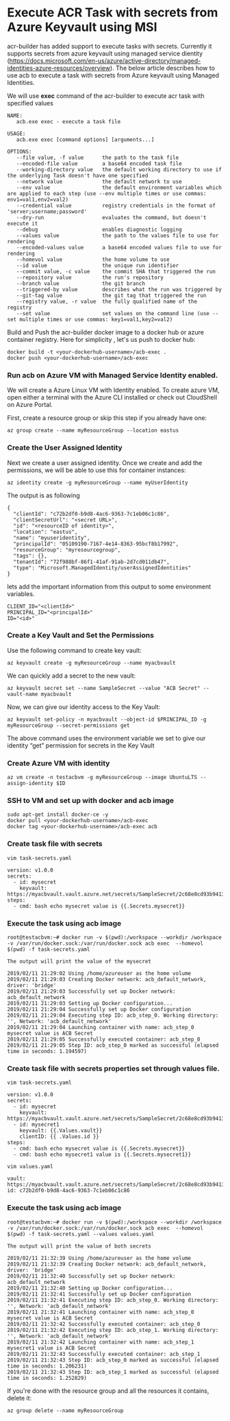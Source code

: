 # Execute ACR Task with secrets from Azure Keyvault using MSI

acr-builder has added support to execute tasks with secrets. Currently it supports secrets from azure keyvault using managed service dientity (https://docs.microsoft.com/en-us/azure/active-directory/managed-identities-azure-resources/overview).  The below article describes how to use acb to execute a task with secrets from Azure keyvault using Managed Identities. 

We will use **exec** command of the acr-builder to execute acr task with specified values

```
NAME:
   acb.exe exec - execute a task file

USAGE:
   acb.exe exec [command options] [arguments...]

OPTIONS:
   --file value, -f value      the path to the task file
   --encoded-file value        a base64 encoded task file
   --working-directory value   the default working directory to use if the underlying Task doesn't have one specified
   --network value             the default network to use
   --env value                 the default environment variables which are applied to each step (use --env multiple times or use commas: env1=val1,env2=val2)
   --credential value          registry credentials in the format of 'server;username;password'
   --dry-run                   evaluates the command, but doesn't execute it
   --debug                     enables diagnostic logging
   --values value              the path to the values file to use for rendering
   --encoded-values value      a base64 encoded values file to use for rendering
   --homevol value             the home volume to use
   --id value                  the unique run identifier
   --commit value, -c value    the commit SHA that triggered the run
   --repository value          the run's repository
   --branch value              the git branch
   --triggered-by value        describes what the run was triggered by
   --git-tag value             the git tag that triggered the run
   --registry value, -r value  the fully qualified name of the registry
   --set value                 set values on the command line (use --set multiple times or use commas: key1=val1,key2=val2)
```

Build and Push the acr-builder docker image to a docker hub or azure container registry. Here for simplicity , let's us push to docker hub:

```
docker build -t <your-dockerhub-username>/acb-exec .
docker push <your-dockerhub-username>/acb-exec
```

### Run **acb** on Azure VM with Managed Service Identity enabled.

We will create a Azure Linux VM with Identity enabled. To create azure VM, open either a terminal with the Azure CLI installed or check out CloudShell on Azure Portal.

First, create a resource group or skip this step if you already have one:

```
az group create --name myResourceGroup --location eastus
```

### Create the User Assigned Identity

Next we create a user assigned identity. Once we create and add the permissions, we will be able to use this for container instances:

```
az identity create -g myResourceGroup --name myUserIdentity
```

The output is as following
```
{
  "clientId": "c72b2df0-b9d8-4ac6-9363-7c1eb06c1c86",
  "clientSecretUrl": "<secret URL>",
  "id": "<resourceID of identity>",
  "location": "eastus",
  "name": "myuseridentity",
  "principalId": "05109190-7167-4e14-8363-95bcf8b17992",
  "resourceGroup": "myresourcegroup",
  "tags": {},
  "tenantId": "72f988bf-86f1-41af-91ab-2d7cd011db47",
  "type": "Microsoft.ManagedIdentity/userAssignedIdentities"
}
```

lets add the important information from this output to some environment variables.

```
CLIENT_ID="<clientId>"
PRINCIPAL_ID="<principalId>"
ID="<id>"
```

### Create a Key Vault and Set the Permissions
Use the following command to create key vault:

```
az keyvault create -g myResourceGroup --name myacbvault
```

We can quickly add a secret to the new vault:

```
az keyvault secret set --name SampleSecret --value "ACB Secret" --vault-name myacbvault
```
Now, we can give our identity access to the Key Vault:

```
az keyvault set-policy -n myacbvault --object-id $PRINCIPAL_ID -g myResourceGroup --secret-permissions get
```
The above command uses the environment variable we set to give our identity “get” permission for secrets in the Key Vault

### Create Azure VM with identity

```
az vm create -n testacbvm -g myResourceGroup --image UbuntuLTS --assign-identity $ID
```

### SSH to VM and set up with docker and acb image

```
sudo apt-get install docker-ce -y
docker pull <your-dockerhub-username>/acb-exec
docker tag <your-dockerhub-username>/acb-exec acb 
```

### Create task file with secrets 

```
vim task-secrets.yaml

version: v1.0.0
secrets:
  - id: mysecret
    keyvault: https://myacbvault.vault.azure.net/secrets/SampleSecret/2c68e8cd93b941389ac2ad735ffc0353
steps:
  - cmd: bash echo mysecret value is {{.Secrets.mysecret}}

```

### Execute the task using acb image

```
root@testacbvm:~# docker run -v $(pwd):/workspace --workdir /workspace -v /var/run/docker.sock:/var/run/docker.sock acb exec  --homevol $(pwd) -f task-secrets.yaml 

The output will print the value of the mysecret

2019/02/11 21:29:02 Using /home/azureuser as the home volume
2019/02/11 21:29:03 Creating Docker network: acb_default_network, driver: 'bridge'
2019/02/11 21:29:03 Successfully set up Docker network: acb_default_network
2019/02/11 21:29:03 Setting up Docker configuration...
2019/02/11 21:29:04 Successfully set up Docker configuration
2019/02/11 21:29:04 Executing step ID: acb_step_0. Working directory: '', Network: 'acb_default_network'
2019/02/11 21:29:04 Launching container with name: acb_step_0
mysecret value is ACB Secret
2019/02/11 21:29:05 Successfully executed container: acb_step_0
2019/02/11 21:29:05 Step ID: acb_step_0 marked as successful (elapsed time in seconds: 1.194597)
```

### Create task file with secrets properties set through values file.

```
vim task-secrets.yaml

version: v1.0.0
secrets:
  - id: mysecret
    keyvault: https://myacbvault.vault.azure.net/secrets/SampleSecret/2c68e8cd93b941389ac2ad735ffc0353
  - id: mysecret1
    keyvault: {{.Values.vault}}
    clientID: {{ .Values.id }}
steps:
  - cmd: bash echo mysecret value is {{.Secrets.mysecret}}
  - cmd: bash echo mysecret1 value is {{.Secrets.mysecret1}}

vim values.yaml

vault: https://myacbvault.vault.azure.net/secrets/SampleSecret/2c68e8cd93b941389ac2ad735ffc0353
id: c72b2df0-b9d8-4ac6-9363-7c1eb06c1c86

```

### Execute the task using acb image

```
root@testacbvm:~# docker run -v $(pwd):/workspace --workdir /workspace -v /var/run/docker.sock:/var/run/docker.sock acb exec  --homevol $(pwd) -f task-secrets.yaml --values values.yaml

The output will print the value of both secrets

2019/02/11 21:32:39 Using /home/azureuser as the home volume
2019/02/11 21:32:39 Creating Docker network: acb_default_network, driver: 'bridge'
2019/02/11 21:32:40 Successfully set up Docker network: acb_default_network
2019/02/11 21:32:40 Setting up Docker configuration...
2019/02/11 21:32:41 Successfully set up Docker configuration
2019/02/11 21:32:41 Executing step ID: acb_step_0. Working directory: '', Network: 'acb_default_network'
2019/02/11 21:32:41 Launching container with name: acb_step_0
mysecret value is ACB Secret
2019/02/11 21:32:42 Successfully executed container: acb_step_0
2019/02/11 21:32:42 Executing step ID: acb_step_1. Working directory: '', Network: 'acb_default_network'
2019/02/11 21:32:42 Launching container with name: acb_step_1
mysecret1 value is ACB Secret
2019/02/11 21:32:43 Successfully executed container: acb_step_1
2019/02/11 21:32:43 Step ID: acb_step_0 marked as successful (elapsed time in seconds: 1.206231)
2019/02/11 21:32:43 Step ID: acb_step_1 marked as successful (elapsed time in seconds: 1.252829)
```

If you're done with the resource group and all the resources it contains, delete it:

```
az group delete --name myResourceGroup
```
